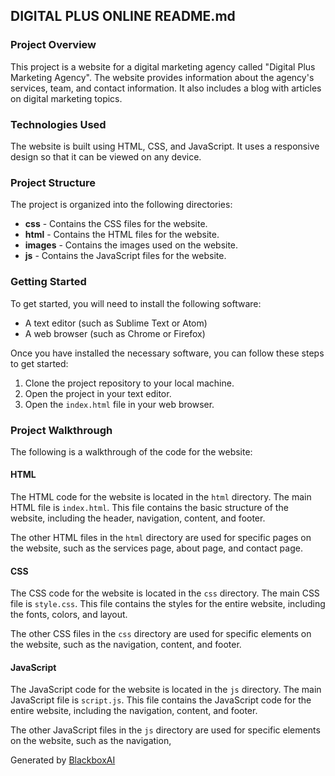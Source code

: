  ## DIGITAL PLUS ONLINE README.md

### Project Overview

This project is a website for a digital marketing agency called "Digital Plus Marketing Agency". The website provides information about the agency's services, team, and contact information. It also includes a blog with articles on digital marketing topics.

### Technologies Used

The website is built using HTML, CSS, and JavaScript. It uses a responsive design so that it can be viewed on any device.

### Project Structure

The project is organized into the following directories:

* **css** - Contains the CSS files for the website.
* **html** - Contains the HTML files for the website.
* **images** - Contains the images used on the website.
* **js** - Contains the JavaScript files for the website.

### Getting Started

To get started, you will need to install the following software:

* A text editor (such as Sublime Text or Atom)
* A web browser (such as Chrome or Firefox)

Once you have installed the necessary software, you can follow these steps to get started:

1. Clone the project repository to your local machine.
2. Open the project in your text editor.
3. Open the `index.html` file in your web browser.

### Project Walkthrough

The following is a walkthrough of the code for the website:

#### HTML

The HTML code for the website is located in the `html` directory. The main HTML file is `index.html`. This file contains the basic structure of the website, including the header, navigation, content, and footer.

The other HTML files in the `html` directory are used for specific pages on the website, such as the services page, about page, and contact page.

#### CSS

The CSS code for the website is located in the `css` directory. The main CSS file is `style.css`. This file contains the styles for the entire website, including the fonts, colors, and layout.

The other CSS files in the `css` directory are used for specific elements on the website, such as the navigation, content, and footer.

#### JavaScript

The JavaScript code for the website is located in the `js` directory. The main JavaScript file is `script.js`. This file contains the JavaScript code for the entire website, including the navigation, content, and footer.

The other JavaScript files in the `js` directory are used for specific elements on the website, such as the navigation,

Generated by [BlackboxAI](https://www.blackbox.ai)